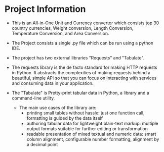 # Project Information

* This is an All-in-One Unit and Currency convertor which consists top 30 country currencies, Weight conversion, Length Conversion, Temperature Conversion, and Area Conversion. 
* The Project consists a single .py file which can be run using a python IDE.
* The project has two external libraries "Requests" and "Tabulate".
* The requests library is the de facto standard for making HTTP requests in Python. It abstracts the complexities of making requests behind a beautiful, simple API so that you can focus on interacting with services and consuming data in your application.

* The "Tabulate" is Pretty-print tabular data in Python, a library and a command-line utility. 
  * The main use cases of the library are:  
    * printing small tables without hassle: just one function call, formatting is guided by the data itself
    * authoring tabular data for lightweight plain-text markup: multiple output formats suitable for further editing or transformation
    * readable presentation of mixed textual and numeric data: smart column alignment, configurable number formatting, alignment by a decimal point